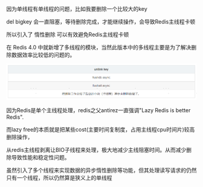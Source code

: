 因为单线程有单线程的问题，比如我要删除一个比较大的key

del bigkey 会一直阻塞，等待删除完成，才能继续操作，会导致Redis主线程卡顿

所以引入了 惰性删除 可以有效避免Redis主线程卡顿

在 Redis 4.0 中就新增了多线程的模块，当然此版本中的多线程主要是为了解决删除数据效率比较低的问题的。

![img_198.png](img_198.png)


因为Redis是单个主线程处理，redis之父antirez一直强调"Lazy Redis is better Redis".

而lazy free的本质就是把某些cost(主要时间复制度，占用主线程cpu时间片)较高删除操作，

从redis主线程剥离让BIO子线程来处理，极大地减少主线阻塞时间。从而减少删除导致性能和稳定性问题。

虽然引入了多个线程来实现数据的异步惰性删除等功能，但其处理读写请求的仍然只有一个线程，所以仍然算是狭义上的单线程